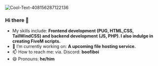 
![Cool-Text-408156287122136](https://user-images.githubusercontent.com/79476279/161816154-cbdebc9c-e502-4abf-9468-f4875f8e30dd.png)




### Hi there 👋

- My skills include: **Frontend development (PUG, HTML,CSS, TailWindCSS) and backend development (JS, PHP). I also indulge in creating FiveM scripts.**
- 🔭 I’m currently working on: **A upcoming file hosting service.**
- 📫 How to reach me: via. Discord: **boofiboi**
- 😄 Pronouns: **he/him**


